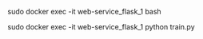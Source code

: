 sudo docker exec -it web-service_flask_1 bash

sudo docker exec -it web-service_flask_1 python train.py